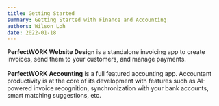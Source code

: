 ```yaml
---
title: Getting Started
summary: Getting Started with Finance and Accounting
authors: Wilson Loh
date: 2022-01-18
---
```


**PerfectWORK Website Design** is a standalone invoicing app to create invoices, send them to your customers, and manage payments. 
<br /><br />
**PerfectWORK Accounting** is a full featured accounting app. Accountant productivity is at the core of its development with features such as AI-powered invoice recognition, synchronization with your bank accounts, smart matching suggestions, etc.
